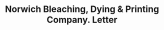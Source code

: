 ---
doi: 10.7916/D8HM6MD0
date_other: '1890'
date_other_textual: 1890-1899
form: correspondence
genre:
- Letters (correspondence)
name:
- Norwich Bleaching, Dying & Printing Company
object_in_context_url: https://biggert.cul.columbia.edu/items/view/ave_biggert_00093
subject_hierarchical_geographic:
- Norwich, Connecticut, United States
subject_name:
- Norwich Bleaching, Dying & Printing Company
title: Norwich Bleaching, Dying & Printing Company. Letter
sort_title: Norwich Bleaching, Dying & Printing Company. Letter
call_number: ave_biggert_00093
coordinates:
- 41.55027777777777,-72.08749999999999
pid: ave_biggert_00093
identifiers: ave_biggert_00093
thumbnail: https://derivativo-3.library.columbia.edu/iiif/2/ldpd:342977/full/!256,256/0/native.jpg
permalink: /biggert/ave_biggert_00093/
layout: iiif-image-page
---